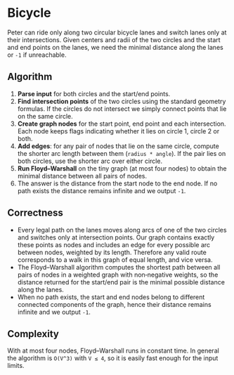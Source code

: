 # Bicycle

Peter can ride only along two circular bicycle lanes and switch lanes only at their intersections. Given centers and radii of the two circles and the start and end points on the lanes, we need the minimal distance along the lanes or `-1` if unreachable.

## Algorithm

1. **Parse input** for both circles and the start/end points.
2. **Find intersection points** of the two circles using the standard geometry formulas. If the circles do not intersect we simply connect points that lie on the same circle.
3. **Create graph nodes** for the start point, end point and each intersection. Each node keeps flags indicating whether it lies on circle 1, circle 2 or both.
4. **Add edges**: for any pair of nodes that lie on the same circle, compute the shorter arc length between them (`radius * angle`). If the pair lies on both circles, use the shorter arc over either circle.
5. **Run Floyd–Warshall** on the tiny graph (at most four nodes) to obtain the minimal distance between all pairs of nodes.
6. The answer is the distance from the start node to the end node. If no path exists the distance remains infinite and we output `-1`.

## Correctness

- Every legal path on the lanes moves along arcs of one of the two circles and switches only at intersection points. Our graph contains exactly these points as nodes and includes an edge for every possible arc between nodes, weighted by its length. Therefore any valid route corresponds to a walk in this graph of equal length, and vice versa.
- The Floyd–Warshall algorithm computes the shortest path between all pairs of nodes in a weighted graph with non‑negative weights, so the distance returned for the start/end pair is the minimal possible distance along the lanes.
- When no path exists, the start and end nodes belong to different connected components of the graph, hence their distance remains infinite and we output `-1`.

## Complexity

With at most four nodes, Floyd–Warshall runs in constant time. In general the algorithm is `O(V^3)` with `V ≤ 4`, so it is easily fast enough for the input limits.
